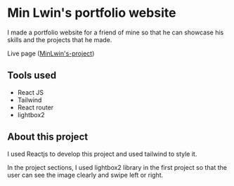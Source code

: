 # Min Lwin's portfolio website

I made a portfolio website for a friend of mine so that he can showcase his skills and the projects that he made. 

Live page ([MinLwin's-project](https://golden-sawine-e53f38.netlify.app/))

## Tools used

- React JS
- Tailwind
- React router
- lightbox2

## About this project

I used Reactjs to develop this project and used tailwind to style it. 

In the project sections, I used lightbox2 library in the first project so that the user can see the image clearly and swipe left or right. 
